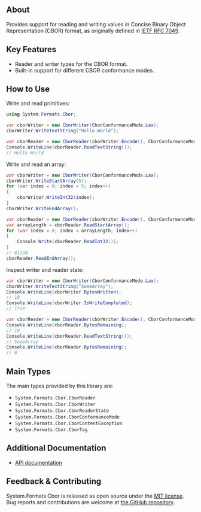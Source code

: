 ## About

<!-- A description of the package and where one can find more documentation -->

Provides support for reading and writing values in Concise Binary Object Representation (CBOR) format, as originally defined in [IETF RFC 7049](https://www.ietf.org/rfc/rfc7049.html).


## Key Features

<!-- The key features of this package -->

* Reader and writer types for the CBOR format.
* Built-in support for different CBOR conformance modes.

## How to Use

<!-- A compelling example on how to use this package with code, as well as any specific guidelines for when to use the package -->

Write and read primitives:

```csharp
using System.Formats.Cbor;

var cborWriter = new CborWriter(CborConformanceMode.Lax);
cborWriter.WriteTextString("Hello World");

var cborReader = new CborReader(cborWriter.Encode(), CborConformanceMode.Lax);
Console.WriteLine(cborReader.ReadTextString());
// Hello World
```

Write and read an array:

```csharp
var cborWriter = new CborWriter(CborConformanceMode.Lax);
cborWriter.WriteStartArray(5);
for (var index = 0; index < 5; index++)
{
    cborWriter.WriteInt32(index);
}
cborWriter.WriteEndArray();

var cborReader = new CborReader(cborWriter.Encode(), CborConformanceMode.Lax);
var arrayLength = cborReader.ReadStartArray();
for (var index = 0; index < arrayLength; index++)
{
    Console.Write(cborReader.ReadInt32());
}
// 01234
cborReader.ReadEndArray();
```

Inspect writer and reader state:

```csharp
var cborWriter = new CborWriter(CborConformanceMode.Lax);
cborWriter.WriteTextString("SomeArray");
Console.WriteLine(cborWriter.BytesWritten);
// 10
Console.WriteLine(cborWriter.IsWriteCompleted);
// True

var cborReader = new CborReader(cborWriter.Encode(), CborConformanceMode.Lax);
Console.WriteLine(cborReader.BytesRemaining);
// 10
Console.WriteLine(cborReader.ReadTextString());
// SomeArray
Console.WriteLine(cborReader.BytesRemaining);
// 0
```

## Main Types

<!-- The main types provided in this library -->

The main types provided by this library are:

* `System.Formats.Cbor.CborReader`
* `System.Formats.Cbor.CborWriter`
* `System.Formats.Cbor.CborReaderState`
* `System.Formats.Cbor.CborConformanceMode`
* `System.Formats.Cbor.CborContentException`
* `System.Formats.Cbor.CborTag`

## Additional Documentation

<!-- Links to further documentation. Remove conceptual documentation if not available for the library. -->

* [API documentation](https://learn.microsoft.com/en-us/dotnet/api/system.formats.cbor)

## Feedback & Contributing

<!-- How to provide feedback on this package and contribute to it -->

System.Formats.Cbor is released as open source under the [MIT license](https://licenses.nuget.org/MIT). Bug reports and contributions are welcome at [the GitHub repository](https://github.com/dotnet/runtime).
